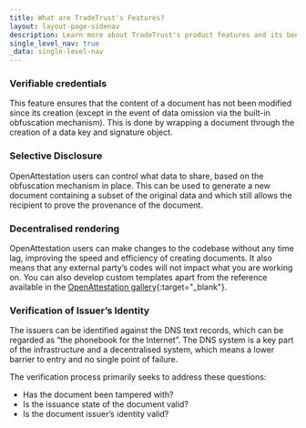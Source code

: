 ```yaml
---
title: What are TradeTrust's Features?
layout: layout-page-sidenav
description: Learn more about TradeTrust's product features and its benefits to government agencies and businesses
single_level_nav: true
_data: single-level-nav
---
```



### Verifiable credentials
This feature ensures that the content of a document has not been modified since its creation (except in the event of data omission via the built-in obfuscation mechanism). This is done by wrapping a document through the creation of a data key and signature object.    

### Selective Disclosure
OpenAttestation users can control what data to share, based on the obfuscation mechanism in place. This can be used to generate a new document containing a subset of the original data and which still allows the recipient to prove the provenance of the document.

### Decentralised rendering
OpenAttestation users can make changes to the codebase without any time lag, improving the speed and efficiency of creating documents. It also means that any external party’s codes will not impact what you are working on. You can also develop custom templates apart from the reference available in the [OpenAttestation gallery](https://gallery.openattestation.com/){:target="\_blank"}.

### Verification of Issuer’s Identity
The issuers can be identified against the DNS text records, which can be regarded as “the phonebook for the Internet”. The DNS system is a key part of the infrastructure and a decentralised system, which means a lower barrier to entry and no single point of failure.

The verification process primarily seeks to address these questions:
- Has the document been tampered with?
- Is the issuance state of the document valid?
- Is the document issuer’s identity valid?

